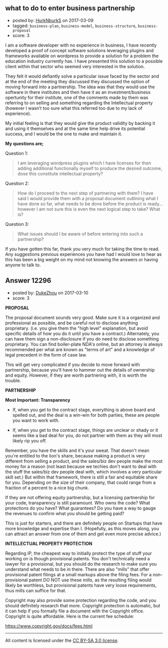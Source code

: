 ## what to do to enter business partnership

- posted by: [HurkNburkS](https://stackexchange.com/users/389080/hurknburks) on 2017-03-09
- tagged: `business-plan`, `business-model`, `business-structure`, `business-proposal`
- score: 3

I am a software developer with no experience in business, I have recently developed a proof of concept software solutions leveraging plugins and frameworks available on wordpress to provide a solution for a problem the education industry currently has. I have presented this solution to a possible client within that sector who seemed very interested in the solution.

They felt it would defiantly solve a particular issue faced by the sector and at the end of the meeting they discussed they discussed the option of moving forward into a partnership. The idea was that they would use the software in there institutes and then have it as an investment/business opertunity for their institute,  one of the comments made by them was referring to on selling and something regarding the Intellectual property (however I wasn’t too sure what this referred too due to my lack of experience).

My initial feeling is that they would give the product validity by backing it and using it themselves and at the same time help drive its potential success, and I would be the one to make and maintain it.

**My questions are;** 

Question 1:
> I am leveraging wordpress plugins which I have licenses for then
> adding additional functionally myself to produce the desired outcome,
> dose this constitute intellectual property?
> 

Question 2:
> How do I proceed to the next step of partnering with them? I have said
> I would provide them with a proposal document outlining what I have
> done so far, what needs to be done before the product is ready…
> however I am not sure this is even the next logical step to take? What
> is?

Question 3:

> What issues should I be aware of before entering into such a
> partnership?

If you have gotten this far,  thank you very much for taking the time to read. Any suggestions previous experiences you have had I would love to hear as this has been a big weight on my mind not knowing the answers or having anyone to talk to.


## Answer 12296

- posted by: [DukeZhou](https://stackexchange.com/users/4146639/dukezhou) on 2017-03-10
- score: 3

**PROPOSAL**

The proposal document sounds very good.  Make sure it is a organized and professional as possible, and be careful not to disclose anything proprietary.  (i.e. you give them the "high level" explanation, but avoid specific details of how you do it until you have a contract.) Alternately, you can have them sign a non-disclosure if you do need to disclose something proprietary.  You can find boiler-plate NDA's online, but an attorney is always recommended per what are known as "terms of art" and a knowledge of legal precedent in the form of case law.

This will get very complicated if you decide to move forward with partnership, because you'll have to hammer out the details of ownership and equity.  However, if they are worth partnering with, it is worth the trouble.


**PARTNERSHIP**

**Most Important: Transparency**

 - If, when you get to the contract stage, everything is above board and spelled out, and the deal is a win-win for both parties, these are people you want to work with.

 - If, when you get to the contract stage, things are unclear or shady or it seems like a bad deal for you, do not partner with them as they will most likely rip you off.

Remember, you have the skills and it's your sweat.  That doesn't mean you're entitled to the lion's share, because making a product is very different from selling a product, and the sales/biz dev people make the most money for a reason (not least because we techies don't want to deal with the stuff the sales/biz dev people deal with, which involves a very particular skill set.)  But within that framework, there is still a fair and equitable share for you.  Depending on the size of their company, that could range from a fraction of a percent to a nice big chunk.

If they are not offering equity partnership, but a licensing partnership for your code, transparency is still paramount. Who owns the code?  What protections do you have?  What guarantees?  Do you have a way to gauge the revenues to confirm what you should be getting paid?

This is just for starters, and there are definitely people on Startups that have more knowledge and expertise than I. (Hopefully, as this moves along, you can attract an answer from one of them and get even more precise advice.)


**INTELLECTUAL PROPERTY PROTECTION**

Regarding IP, the cheapest way to initially protect the type of stuff your working on is though provisional patents.  You don't technically need a lawyer for a provisional, but you should do the research to make sure you understand what needs to be in there.  There are also "mills" that offer provisional patent filings at a small markups above the filing fees. For a non-provisional patent DO NOT use these mills, as the resulting filing would likely be worthless, but provisional patents have very loose requirements, thus mills can suffice for that.

Copyright may also provide some protection regarding the code, and you should definitely research that more.  Copyright protection is automatic, but it can help if you formally file a document with the Copyright office. Copyright is quite affordable.  Here is the current fee schedule: 

https://www.copyright.gov/docs/fees.html



---

All content is licensed under the [CC BY-SA 3.0 license](https://creativecommons.org/licenses/by-sa/3.0/).
